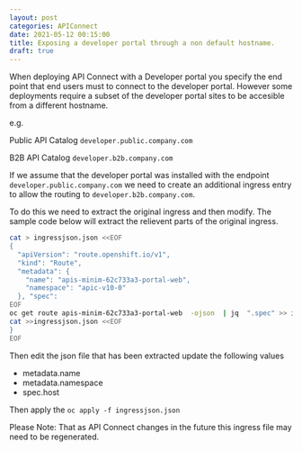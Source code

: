 ```yaml
---
layout: post
categories: APIConnect
date: 2021-05-12 00:15:00
title: Exposing a developer portal through a non default hostname.
draft: true
---
```


When deploying API Connect with  a Developer portal you specify the end point that end users must to connect to the developer portal. However some deployments require a subset of the developer portal sites to be accesible from a different hostname.

<!--more-->
e.g.

Public API Catalog `developer.public.company.com`

B2B API Catalog    `developer.b2b.company.com`

If we assume that the developer portal was installed with the endpoint  `developer.public.company.com` we need to create an additional ingress entry to allow the routing to `developer.b2b.company.com`.

To do this we need to extract the original ingress and then modify. The sample code below will extract the relievent parts of the original ingress.

```bash
cat > ingressjson.json <<EOF
{
  "apiVersion": "route.openshift.io/v1",
  "kind": "Route",
  "metadata": {
    "name": "apis-minim-62c733a3-portal-web",
    "namespace": "apic-v10-0"
  }, "spec":
EOF
oc get route apis-minim-62c733a3-portal-web  -ojson  | jq  ".spec" >> ingressjson.json
cat >>ingressjson.json <<EOF
}
EOF
```

Then edit the json file that has been extracted update the following values

* metadata.name
* metadata.namespace
* spec.host

Then apply the `oc apply -f ingressjson.json`


Please Note: That as API Connect changes in the future this ingress file may need to be regenerated.
